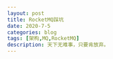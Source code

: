 ```yaml
---
layout: post
title: RocketMQ踩坑
date: 2020-7-5
categories: blog
tags: [架构,MQ,RocketMQ]
description: 天下无难事，只要肯放弃。
---
```


